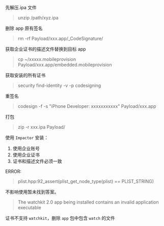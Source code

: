 先解压.ipa 文件
> unzip /path/xyz.ipa

删除 app 原有签名
> rm -rf Payload/xxx.app/_CodeSignature/  

获取企业证书的描述文件替换到目标 app
> cp ~/xxxxx.mobileprovision Payload/xxx.app/embedded.mobileprovision

获取安装的所有证书
> security find-identity -v -p codesigning

重签名
> codesign -f -s "iPhone Developer: xxxxxxxxxxx" Payload/xxx.app

打包
> zip -r xxx.ipa Payload/

使用 `Impactor` 安装：
>
1. 使用企业账号
2. 使用企业证书
3. 证书和描述文件必须一致

ERROR:
> plist.hpp:92_assert(plist_get_node_type(plist) == PLIST_STRING)  

不影响使用暂未找到答案。
> The watchkit 2.0 app being installed contains an invalid application executable

证书不支持 `watchkit`，删除 `app` 包中包含 `watch` 的文件
